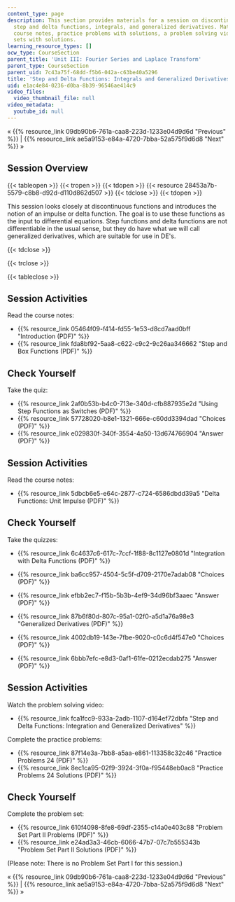 ```yaml
---
content_type: page
description: This section provides materials for a session on discontinuous functions,
  step and delta functions, integrals, and generalized derivatives. Materials include
  course notes, practice problems with solutions, a problem solving video, and problem
  sets with solutions.
learning_resource_types: []
ocw_type: CourseSection
parent_title: 'Unit III: Fourier Series and Laplace Transform'
parent_type: CourseSection
parent_uid: 7c43a75f-68dd-f5b6-042a-c63be40a5296
title: 'Step and Delta Functions: Integrals and Generalized Derivatives'
uid: e1ac4e84-0236-d0ba-8b39-96546ae414c9
video_files:
  video_thumbnail_file: null
video_metadata:
  youtube_id: null
---
```


« {{% resource_link 09db90b6-761a-caa8-223d-1233e04d9d6d "Previous" %}} | {{% resource_link ae5a9153-e84a-4720-7bba-52a575f9d6d8 "Next" %}} »

Session Overview
----------------

{{< tableopen >}}
{{< tropen >}}
{{< tdopen >}}
{{< resource 28453a7b-5579-c8b8-d92d-d110d862d507 >}}
{{< tdclose >}}
{{< tdopen >}}


This session looks closely at discontinuous functions and introduces the notion of an impulse or delta function. The goal is to use these functions as the input to differential equations. Step functions and delta functions are not differentiable in the usual sense, but they do have what we will call generalized derivatives, which are suitable for use in DE's.


{{< tdclose >}}

{{< trclose >}}

{{< tableclose >}}

Session Activities
------------------

Read the course notes:

*   {{% resource_link 05464f09-f414-fd55-1e53-d8cd7aad0bff "Introduction (PDF)" %}}
*   {{% resource_link fda8bf92-5aa8-c622-c9c2-9c26aa346662 "Step and Box Functions (PDF)" %}}

Check Yourself
--------------

Take the quiz:

*   {{% resource_link 2af0b53b-b4c0-713e-340d-cfb887935e2d "Using Step Functions as Switches (PDF)" %}}
*   {{% resource_link 57728020-b8e1-1321-666e-c60dd3394dad "Choices (PDF)" %}}
*   {{% resource_link e029830f-340f-3554-4a50-13d674766904 "Answer (PDF)" %}}

Session Activities
------------------

Read the course notes:

*   {{% resource_link 5dbcb6e5-e64c-2877-c724-6586dbdd39a5 "Delta Functions: Unit Impulse (PDF)" %}}

Check Yourself
--------------

Take the quizzes:

*   {{% resource_link 6c4637c6-617c-7ccf-1f88-8c1127e0801d "Integration with Delta Functions (PDF)" %}}
*   {{% resource_link ba6cc957-4504-5c5f-d709-2170e7adab08 "Choices (PDF)" %}}
*   {{% resource_link efbb2ec7-f15b-5b3b-4ef9-34d96bf3aaec "Answer (PDF)" %}}
  
*   {{% resource_link 87b6f80d-807c-95a1-02f0-a5d1a76a98e3 "Generalized Derivatives (PDF)" %}}
*   {{% resource_link 4002db19-143e-7fbe-9020-c0c6d4f547e0 "Choices (PDF)" %}}
*   {{% resource_link 6bbb7efc-e8d3-0af1-61fe-0212ecdab275 "Answer (PDF)" %}}

Session Activities
------------------

Watch the problem solving video:

*   {{% resource_link fca1fcc9-933a-2adb-1107-d164ef72dbfa "Step and Delta Functions: Integration and Generalized Derivatives" %}}

Complete the practice problems:

*   {{% resource_link 87f14e3a-7bb8-a5aa-e861-113358c32c46 "Practice Problems 24 (PDF)" %}}
*   {{% resource_link 8ec1ca95-02f9-3924-3f0a-f95448eb0ac8 "Practice Problems 24 Solutions (PDF)" %}}

Check Yourself
--------------

Complete the problem set:

*   {{% resource_link 610f4098-8fe8-69df-2355-c14a0e403c88 "Problem Set Part II Problems (PDF)" %}}
*   {{% resource_link e24ad3a3-46cb-6066-47b7-07c7b555343b "Problem Set Part II Solutions (PDF)" %}}

(Please note: There is no Problem Set Part I for this session.)

« {{% resource_link 09db90b6-761a-caa8-223d-1233e04d9d6d "Previous" %}} | {{% resource_link ae5a9153-e84a-4720-7bba-52a575f9d6d8 "Next" %}} »